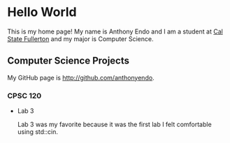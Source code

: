 # Hello World

This is my home page! My name is Anthony Endo and I am a student at [Cal State Fullerton](http://www.fullerton.edu/) and my major is Computer Science.

## Computer Science Projects

My GitHub page is http://github.com/anthonyendo.

### CPSC 120

* Lab 3

    Lab 3 was my favorite because it was the first lab I felt comfortable using std::cin.